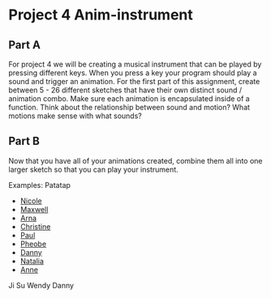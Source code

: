 # Project 4 Anim-instrument

## Part A
For project 4 we will be creating a musical instrument that can be played by pressing different keys. When you press a key your program should play a sound and trigger an animation. For the first part of this assignment, create between 5 - 26 different sketches that have their own distinct sound / animation combo. Make sure each animation is encapsulated inside of a function. Think about the relationship between sound and motion? What motions make sense with what sounds?


## Part B
Now that you have all of your animations created, combine them all into one larger sketch so that you can play your instrument.

Examples:
Patatap


* [Nicole](https://editor.p5js.org/nwang/sketches/BJ07dzc2X)
* [Maxwell](https://editor.p5js.org/maxwell.f26/sketches/Bkh1A0K27)
* [Arna](https://editor.p5js.org/arnachen/sketches/SJ6Pae_i7)
* [Christine](https://editor.p5js.org/cwei1/sketches/HJqoaZZnX)
* [Paul](https://editor.p5js.org/PaulKnipper/sketches/r1S2IgZhX)
* [Pheobe](https://editor.p5js.org/phsu17/sketches/rJTk2xds7)
* [Danny](https://editor.p5js.org/dannygray/sketches/BJTx-4c2Q)
* [Natalia](https://editor.p5js.org/nszmidt/sketches/r1L97l5lN)
* [Anne](https://editor.p5js.org/asuerto/sketches/Hkg8iOFhQ)

Ji Su
Wendy
Danny
